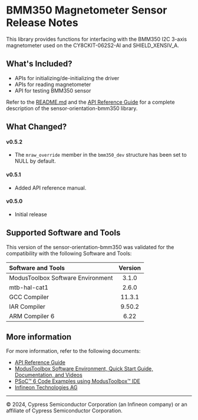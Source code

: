 # BMM350 Magnetometer Sensor Release Notes

This library provides functions for interfacing with the BMM350 I2C 3-axis magnetometer used on the CY8CKIT-062S2-AI and SHIELD_XENSIV_A.

## What's Included?

- APIs for initializing/de-initializing the driver
- APIs for reading magnetometer
- API for testing BMM350 sensor

Refer to the [README.md](./README.md) and the [API Reference Guide](./api_reference.md) for a complete description of the sensor-orientation-bmm350 library.

## What Changed?

#### v0.5.2
- The `mraw_override` member in the `bmm350_dev` structure has been set to NULL by default.

#### v0.5.1
- Added API reference manual.

#### v0.5.0
- Initial release

## Supported Software and Tools

This version of the sensor-orientation-bmm350 was validated for the compatibility with the following Software and Tools:

| Software and Tools                                      | Version |
| :---                                                    | :----:  |
| ModusToolbox Software Environment                       | 3.1.0   |
| mtb-hal-cat1                                            | 2.6.0   |
| GCC Compiler                                            | 11.3.1  |
| IAR Compiler                                            | 9.50.2  |
| ARM Compiler 6                                          | 6.22    |

## More information

For more information, refer to the following documents:

* [API Reference Guide](./api_reference.md)
* [ModusToolbox Software Environment, Quick Start Guide, Documentation, and Videos](https://www.infineon.com/cms/en/design-support/tools/sdk/modustoolbox-software)
* [PSoC™ 6 Code Examples using ModusToolbox™ IDE](https://github.com/infineon/Code-Examples-for-ModusToolbox-Software)
* [Infineon Technologies AG](https://www.infineon.com)

-----
© 2024, Cypress Semiconductor Corporation (an Infineon company) or an affiliate of Cypress Semiconductor Corporation.
